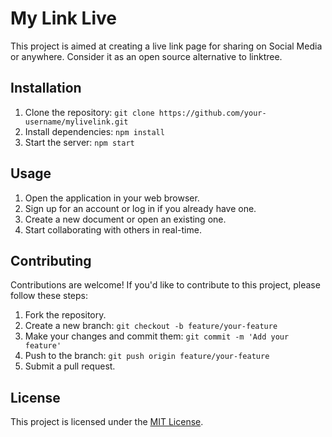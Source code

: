 # My Link Live

This project is aimed at creating a live link page for sharing on Social Media or anywhere. Consider it as an open source alternative to linktree.



## Installation

1. Clone the repository: `git clone https://github.com/your-username/mylivelink.git`
2. Install dependencies: `npm install`
3. Start the server: `npm start`

## Usage

1. Open the application in your web browser.
2. Sign up for an account or log in if you already have one.
3. Create a new document or open an existing one.
4. Start collaborating with others in real-time.

## Contributing

Contributions are welcome! If you'd like to contribute to this project, please follow these steps:

1. Fork the repository.
2. Create a new branch: `git checkout -b feature/your-feature`
3. Make your changes and commit them: `git commit -m 'Add your feature'`
4. Push to the branch: `git push origin feature/your-feature`
5. Submit a pull request.

## License

This project is licensed under the [MIT License](LICENSE).
